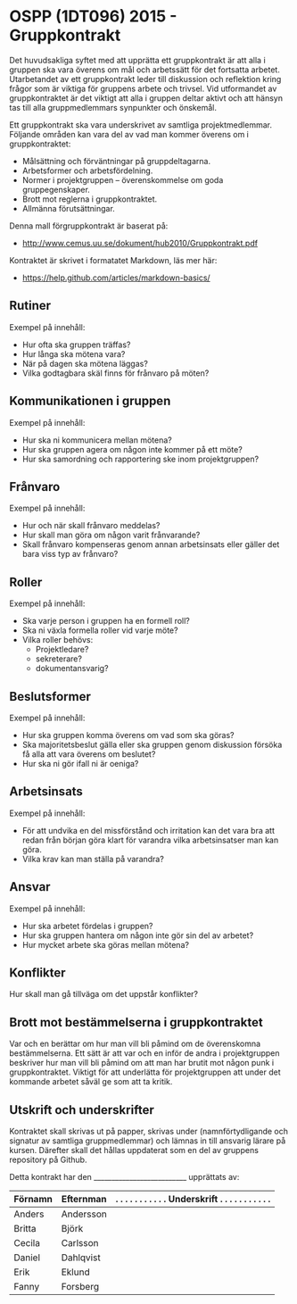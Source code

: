 # OSPP (1DT096) 2015 - Gruppkontrakt

Det huvudsakliga syftet med att upprätta ett gruppkontrakt är att alla i gruppen ska vara överens om mål och arbetssätt för det fortsatta arbetet. Utarbetandet av ett gruppkontrakt leder till diskussion och reflektion kring frågor som är viktiga för gruppens arbete och trivsel. Vid utformandet av gruppkontraktet är det viktigt att alla i gruppen deltar aktivt och att hänsyn tas till alla gruppmedlemmars synpunkter och önskemål.

Ett gruppkontrakt ska vara underskrivet av samtliga projektmedlemmar. Följande områden kan vara del av vad man kommer överens om i gruppkontraktet:

- Målsättning och förväntningar på gruppdeltagarna.
- Arbetsformer och arbetsfördelning.
- Normer i projektgruppen – överenskommelse om goda gruppegenskaper.
- Brott mot reglerna i gruppkontraktet.
- Allmänna förutsättningar.

Denna mall förgruppkontrakt är baserat på:
- http://www.cemus.uu.se/dokument/hub2010/Gruppkontrakt.pdf

Kontraktet är skrivet i formatatet Markdown, läs mer här: 
- https://help.github.com/articles/markdown-basics/

## Rutiner

Exempel på innehåll: 
- Hur ofta ska gruppen träffas? 
- Hur långa ska mötena vara?
- När på dagen ska mötena läggas?
- Vilka godtagbara skäl finns för frånvaro på möten?


## Kommunikationen i gruppen

Exempel på innehåll: 
- Hur ska ni kommunicera mellan mötena? 
- Hur ska gruppen agera om någon inte kommer på ett möte?
- Hur ska samordning och rapportering ske inom projektgruppen?

## Frånvaro

Exempel på innehåll: 
- Hur och när skall frånvaro meddelas?
- Hur skall man göra om någon varit frånvarande?
- Skall frånvaro kompenseras genom annan arbetsinsats eller gäller det bara viss typ av frånvaro?

## Roller

Exempel på innehåll: 
- Ska varje person i gruppen ha en formell roll?
- Ska ni växla formella roller vid varje möte?
- Vilka roller behövs:
  - Projektledare?
  - sekreterare?
  - dokumentansvarig?

## Beslutsformer

Exempel på innehåll: 
- Hur ska gruppen komma överens om vad som ska göras?
- Ska majoritetsbeslut gälla eller ska gruppen genom diskussion försöka få alla att vara överens om
beslutet? 
- Hur ska ni gör ifall ni är oeniga?

## Arbetsinsats

Exempel på innehåll: 
- För att undvika en del missförstånd och irritation kan det vara bra att redan från början göra klart för varandra vilka arbetsinsatser man kan göra. 
- Vilka krav kan man ställa på varandra?

## Ansvar

Exempel på innehåll: 
- Hur ska arbetet fördelas i gruppen?
- Hur ska gruppen hantera om någon inte gör sin del av arbetet?
- Hur mycket arbete ska göras mellan mötena?

## Konflikter

Hur skall man gå tillväga om det uppstår konflikter?

## Brott mot bestämmelserna i gruppkontraktet

Var och en berättar om hur man vill bli påmind om de överenskomna bestämmelserna. Ett sätt är att var och en inför de andra i projektgruppen beskriver hur man vill bli påmind om att man har brutit mot någon punk i gruppkontraktet. Viktigt för att underlätta för projektgruppen att under det kommande arbetet såväl ge som att ta kritik.

## Utskrift och underskrifter

Kontraktet skall skrivas ut på papper, skrivas under (namnförtydligande och signatur av samtliga gruppmedlemmar) och lämnas in till ansvarig lärare på kursen. Därefter skall det hållas uppdaterat som en del av gruppens repository på Github. 

Detta kontrakt har den __________________________  upprättats av:


Förnamn | Efternman | . . . . . . . . . . . Underskrift . . . . . . . . . . .   
--------|-----------|------------
Anders  | Andersson |
Britta  | Björk     |
Cecila  | Carlsson  |
Daniel  | Dahlqvist |
Erik    | Eklund    |
Fanny   | Forsberg  |
